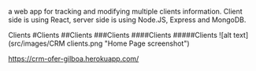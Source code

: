  a web app for tracking and modifying multiple clients information. 
 Client side is using React, server side is using Node.JS, Express and MongoDB.
 
Clients
#Clients
##Clients
###Clients
####Clients
#####Clients
![alt text](src/images/CRM clients.png "Home Page screenshot")


 https://crm-ofer-gilboa.herokuapp.com/